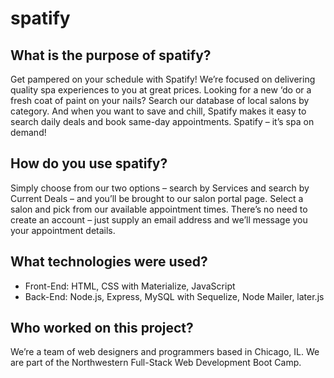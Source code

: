 # spatify

## What is the purpose of spatify?
Get pampered on your schedule with Spatify! We’re focused on delivering quality spa experiences to you at great prices. Looking for a new ‘do or a fresh coat of paint on your nails? Search our database of local salons by category. And when you want to save and chill, Spatify makes it easy to search daily deals and book same-day appointments. Spatify – it’s spa on demand!

## How do you use spatify?
Simply choose from our two options – search by Services and search by Current Deals – and you’ll be brought to our salon portal page. Select a salon and pick from our available appointment times. There’s no need to create an account – just supply an email address and we’ll message you your appointment details.

## What technologies were used?
- Front-End: HTML, CSS with Materialize, JavaScript
- Back-End: Node.js, Express, MySQL with Sequelize, Node Mailer, later.js

## Who worked on this project?
We’re a team of web designers and programmers based in Chicago, IL. We are part of the Northwestern Full-Stack Web Development Boot Camp.
